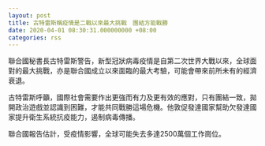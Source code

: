 ```yaml
---
layout: post
title: 古特雷斯稱疫情是二戰以來最大挑戰　團結方能戰勝
date: 2020-04-01 08:30:31.000000000 +08:00
categories: rss
---
```


聯合國秘書長古特雷斯警告，新型冠狀病毒疫情是自第二次世界大戰以來，全球面對的最大挑戰，亦是聯合國成立以來面臨的最大考驗，可能會帶來前所未有的經濟衰退。

古特雷斯呼籲，國際社會需要作出更強而有力及更有效的應對，只有團結一致，拋開政治遊戲並認識到困難，才能共同戰勝這場危機。他敦促發達國家幫助欠發達國家提升衛生系統抗疫能力，遏制病毒傳播。

聯合國報告估計，受疫情影響，全球可能失去多達2500萬個工作崗位。
